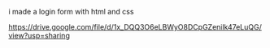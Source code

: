 i made a login form with html and css


https://drive.google.com/file/d/1x_DQQ3O6eLBWyO8DCpGZenilk47eLuQG/view?usp=sharing
